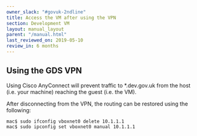 ```yaml
---
owner_slack: "#govuk-2ndline"
title: Access the VM after using the VPN
section: Development VM
layout: manual_layout
parent: "/manual.html"
last_reviewed_on: 2019-05-10
review_in: 6 months
---
```


## Using the GDS VPN

Using Cisco AnyConnect will prevent traffic to *.dev.gov.uk from the host (i.e.
your machine) reaching the guest (i.e. the VM).

After disconnecting from the VPN, the routing can be restored using the following:

```
mac$ sudo ifconfig vboxnet0 delete 10.1.1.1
mac$ sudo ipconfig set vboxnet0 manual 10.1.1.1
```

